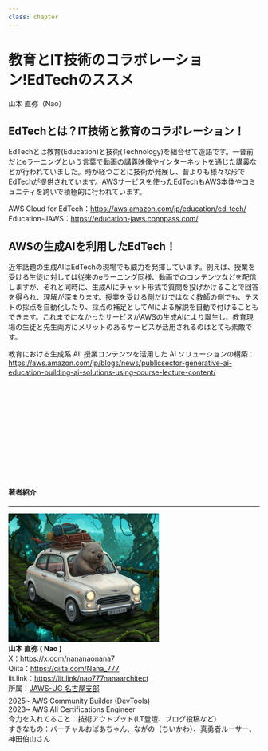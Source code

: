 ```yaml
---
class: chapter
---
```



# 教育とIT技術のコラボレーション!EdTechのススメ

<div class="flush-right">
山本 直弥（Nao）
</div>


## EdTechとは？IT技術と教育のコラボレーション！
EdTechとは教育(Education)と技術(Technology)を組合せて造語です。一昔前だとeラーニングという言葉で動画の講義映像やインターネットを通じた講義などが行われていました。時が経つごとに技術が発展し、昔よりも様々な形でEdTechが提供されています。AWSサービスを使ったEdTechもAWS本体やコミュニティを跨いで積極的に行われています。 

AWS Cloud for EdTech：<span class="footnote">https://aws.amazon.com/jp/education/ed-tech/</span>
Education-JAWS：<span class="footnote">https://education-jaws.connpass.com/</span>



## AWSの生成AIを利用したEdTech！
近年話題の生成AIはEdTechの現場でも威力を発揮しています。例えば、授業を受ける生徒に対しては従来のeラーニング同様、動画でのコンテンツなどを配信しますが、それと同時に、生成AIにチャット形式で質問を投げかけることで回答を得られ、理解が深まります。授業を受ける側だけではなく教師の側でも、テストの採点を自動化したり、採点の補足としてAIによる解説を自動で付けることもできます。これまでになかったサービスがAWSの生成AIにより誕生し、教育現場の生徒と先生両方にメリットのあるサービスが活用されるのはとても素敵です。


教育における生成系 AI: 授業コンテンツを活用した AI ソリューションの構築：<span class="footnote">https://aws.amazon.com/jp/blogs/news/publicsector-generative-ai-education-building-ai-solutions-using-course-lecture-content/</span>
　  
　  
　  
　  
　  
　  
　  
　  
　  
　  
　  

#### 著者紹介

---

<div class="author-profile">
    <img src="images/naosan.jpg" width="60%">
    <div>
        <div>
            <b>山本 直弥 ( Nao )</b></br> 
            X：<a href="https://x.com/nananaonana7">https://x.com/nananaonana7</a></br> 
            Qiita：<a href="https://qiita.com/Nana_777">https://qiita.com/Nana_777</a></br> 
            lit.link：<a href="https://qiita.com/Nana_777">https://lit.link/nao777nanaarchitect</a></br> 
            所属：<a href="https://jawsug-nagoya.connpass.com/">JAWS-UG 名古屋支部</a>
        </div>
    </div>
</div>
<p style="margin-top: 0.5em; margin-bottom: 2em;">
2025~ AWS Community Builder (DevTools) </br> 
2023~ AWS All Certifications Engineer </br> 
今力を入れてること：技術アウトプット(LT登壇、ブログ投稿など) </br> 
すきなもの：バーチャルおばあちゃん、ながの（ちいかわ）、真勇者ルーサー、神田伯山さん </br> 
</p>